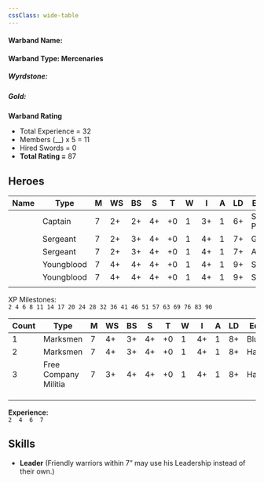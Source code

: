 ```yaml
---
cssClass: wide-table
---
```

#### Warband Name:
#### Warband Type: Mercenaries
##### Wyrdstone: 
##### Gold: 
**Warband Rating**  
- Total Experience =  32
- Members (__) x 5 =  11
- Hired Swords =  0
- **Total Rating =** 87
## Heroes

| Name | Type       | M   | WS  | BS  | S   | T   | W   | I   | A   | LD  | Eqiupment     | Skills | XP  |
| ---- | ---------- | --- | --- | --- | --- | --- | --- | --- | --- | --- | ------------- | ------ | --- |
|      | Captain    | 7   | 2+  | 2+  | 4+  | +0  | 1   | 3+  | 1   | 6+  | Sword, Pistol | Leader | 20  |
|      | Sergeant   | 7   | 2+  | 3+  | 4+  | +0  | 1   | 4+  | 1   | 7+  | Greatsword    |        | 6   |
|      | Sergeant   | 7   | 2+  | 3+  | 4+  | +0  | 1   | 4+  | 1   | 7+  | Axe, Shield   |        | 6   |
|      | Youngblood | 7   | 4+  | 4+  | 4+  | +0  | 1   | 4+  | 1   | 9+  | Sword         |        | 0   |
|      | Youngblood | 7   | 4+  | 4+  | 4+  | +0  | 1   | 4+  | 1   | 9+  | Sword         |        | 0   |
|      |            |     |     |     |     |     |     |     |     |     |               |        |     |

XP Milestones:  
`2 4 6 8 11 14 17 20 24 28 32 36 41 46 51 57 63 69 76 83 90`

| Count | Type                 | M   | WS  | BS  | S   | T   | W   | I   | A   | LD  | Eqiupment   | Skills | XP  |
| ----- | -------------------- | --- | --- | --- | --- | --- | --- | --- | --- | --- | ----------- | ------ | --- |
| 1     | Marksmen             | 7   | 4+  | 3+  | 4+  | +0  | 1   | 4+  | 1   | 8+  | Blunderbuss |        | 0   |
| 2     | Marksmen             | 7   | 4+  | 3+  | 4+  | +0  | 1   | 4+  | 1   | 8+  | Handgun     |        | 0   |
| 3     | Free Company Militia | 7   | 3+  | 4+  | 4+  | +0  | 1   | 4+  | 1   | 8+  | Halberd     |        | 0   |
|       |                      |     |     |     |     |     |     |     |     |     |             |        |     |
|       |                      |     |     |     |     |     |     |     |     |     |             |        |     |
|       |                      |     |     |     |     |     |     |     |     |     |             |        |     |

**Experience:**  
`2  4  6  7`

## Skills
* **Leader** (Friendly warriors within 7” may use his Leadership instead of their own.)
